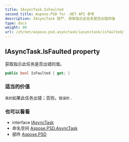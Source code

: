 ```yaml
---
title: IAsyncTask.IsFaulted
second_title: Aspose.PSD for .NET API 参考
description: IAsyncTask 财产. 获取指示此任务是否出错的值
type: docs
weight: 40
url: /zh/net/aspose.psd.asynctask/iasynctask/isfaulted/
---
```

## IAsyncTask.IsFaulted property

获取指示此任务是否出错的值。

```csharp
public bool IsFaulted { get; }
```

### 适当的价值

`真的`如果此任务出错；否则，`错误的` .

### 也可以看看

* interface [IAsyncTask](../)
* 命名空间 [Aspose.PSD.AsyncTask](../../iasynctask/)
* 部件 [Aspose.PSD](../../../)


